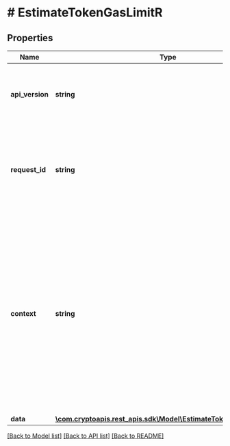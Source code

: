 # # EstimateTokenGasLimitR

## Properties

Name | Type | Description | Notes
------------ | ------------- | ------------- | -------------
**api_version** | **string** | Specifies the version of the API that incorporates this endpoint. |
**request_id** | **string** | Defines the ID of the request. The &#x60;requestId&#x60; is generated by Crypto APIs and it&#39;s unique for every request. |
**context** | **string** | In batch situations the user can use the context to correlate responses with requests. This property is present regardless of whether the response was successful or returned as an error. &#x60;context&#x60; is specified by the user. | [optional]
**data** | [**\com.cryptoapis.rest_apis.sdk\Model\EstimateTokenGasLimitRData**](EstimateTokenGasLimitRData.md) |  |

[[Back to Model list]](../../README.md#models) [[Back to API list]](../../README.md#endpoints) [[Back to README]](../../README.md)
